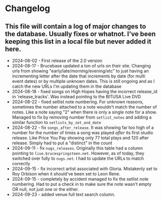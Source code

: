 # Changelog
## This file will contain a log of major changes to the database. Usually fixes or whatnot. I've been keeping this list in a local file but never added it here.

- 2024-08-02 - First release of the 2.0 version
- 2024-08-17 - Brucebase updated a ton of urls on their site. Changing urls from showing "early/late/morning/evening/etc" to just having an incrementing letter after the date that increments by date (for multi event dates) or by multiple unknown dates. This is still ongoing and as I catch the new URLs I'm updating them in the database
- 2024-08-18 - fixed songs on High Hopes having the incorrect release_id in 'release_tracks'. Was instead pointing to the BITUSA Live DVD
- 2024-08-22 - fixed setlist note numbering. For unknown reasons, sometimes the number attached to a note wouldn't match the number of notes. Like a note saying "2" when there is only a single note for a show. Managed to fix by removing number from `setlist_notes` and adding a similar function to `setlists_by_set_and_date`
- 2024-08-22 - fix `songs_after_release`. It was showing far too high of a number for the number of times a song was played *after* its first studio release. Like Price You Pay showing only 77 total plays and 120 after release. Simply had to put a "distinct" in the count
- 2024-09-11 - fix `nugs_releases`. Originally this table had a column pointing to `live.brucespringsteen.net`. However, as of today, they switched over fully to `nugs.net`. I had to update the URLs to match correctly
- 2024-09-15 - fix incorrect artist associated with Gloria. Mistakenly set to Roy Orbison when it should've been set to Leon Rene.
- 2024-09-15 - completely by accident managed to fix the setlist note numbering. Had to put a check in to make sure the note wasn't empty OR null, not just one or the either.
- 2024-09-23 - added venue full text search column.